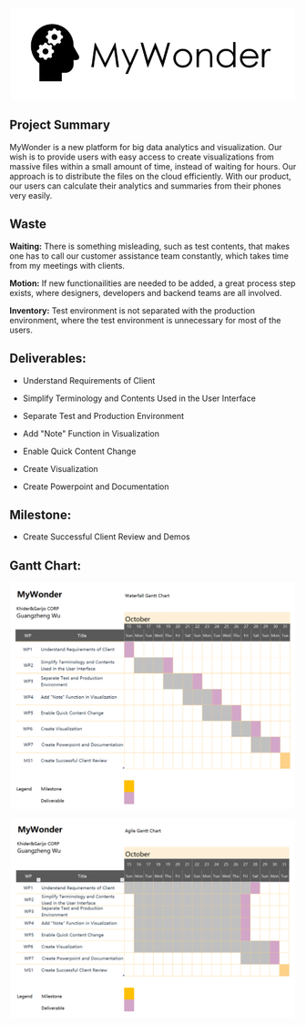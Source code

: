<p align="center">
    <img src="mywonder.png" width="500px"/>
</p>

## Project Summary

MyWonder is a new platform for big data analytics and visualization. Our wish is to provide users with easy access to create visualizations from massive files within a small amount of time, instead of waiting for hours. Our approach is to distribute the files on the cloud efficiently. With our product, our users can calculate their analytics and summaries from their phones very easily.

## Waste

**Waiting:** There is something misleading, such as test contents, that makes one has to call our customer assistance team constantly, which takes time from my meetings with clients. 

**Motion:** If new functionailities are needed to be added, a great process step exists, where designers, developers and backend teams are all involved.

**Inventory:** Test environment is not separated with the production environment, where the test environment is unnecessary for most of the users.

## Deliverables:

- Understand Requirements of Client

- Simplify Terminology and Contents Used in the User Interface

- Separate Test and Production Environment 

- Add "Note" Function in Visualization

- Enable Quick Content Change

- Create Visualization

- Create Powerpoint and Documentation

## Milestone:

- Create Successful Client Review and Demos

## Gantt Chart:

<p align="center">
    <img src="waterfall.png" width="500px"/>
</p>

<p align="center">
    <img src="agile.png" width="500px"/>
</p>
